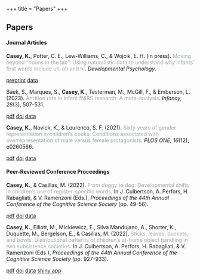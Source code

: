 +++
title = "Papers"
+++

## Papers

#### Journal Articles

**Casey, K.**, Potter, C. E., Lew-Williams, C., & Wojcik, E. H. (in press). <span style="color:#9ea6a2">Moving beyond “nouns in the lab”: Using naturalistic data to understand why infants’ first words include uh-oh and hi</span>. _Developmental Psychology_.

<a href="https://psyarxiv.com/xbyr3/" class="button" target="_blank">preprint</a>
<a href="https://osf.io/tdbqn/" class="button" target="_blank"> data</a>

Baek, S., Marques, S., **Casey, K.**, Testerman, M., McGill, F., & Emberson, L. (2023). <span style="color:#9ea6a2">Attrition rate in infant fNIRS research: A meta-analysis</span>. _Infancy, 28_(3), 507-531.

<a href="/papers/baek2023attrition.pdf" class="button" target="_blank">pdf</a> 
<a href="https://doi.org/10.1111/infa.12521" class="button" target="_blank">doi</a> 
<a href="https://github.com/soribaek/Attrition-Rate-in-Infant-fNIRS-Research" class="button" target="_blank">data</a>

**Casey, K.**, Novick, K., & Lourenco, S. F. (2021). <span style="color:#9ea6a2">Sixty years of gender representation in children’s books: Conditions associated with overrepresentation of male versus female protagonists</span>. _PLOS ONE, 16_(12), e0260566.

<a href="/papers/casey2021sixty.pdf" class="button" target="_blank">pdf</a> 
<a href="https://journals.plos.org/plosone/article?id=10.1371/journal.pone.0260566" class="button" target="_blank">doi</a> 
<a href="https://osf.io/97gfk/" class="button" target="_blank">data</a>

#### Peer-Reviewed Conference Proceedings

**Casey, K.**, & Casillas, M. (2022). <span style="color:#9ea6a2">From doggy to dog: Developmental shifts in children’s use of register-specific words</span>. In J. Culbertson, A. Perfors, H. Rabagliati, & V. Ramenzoni (Eds.), _Proceedings of the 44th Annual Conference of the Cognitive Science Society_ (pp. 49-56).

<a href="/papers/casey2022doggy.pdf" class="button" target="_blank">pdf</a>
<a href="https://escholarship.org/uc/item/7hb9113g" class="button" target="_blank">doi</a>
<a href="https://github.com/kennedycasey/RegisterShift" class="button" target="_blank">data</a>


**Casey, K.**, Elliott, M., Mickiewicz, E., Silva Mandujano, A., Shorter, K., Duquette, M., Bergelson, E., & Casillas, M. (2022). <span style="color:#9ea6a2">Sticks, leaves, buckets, and bowls: Distributional patterns of children’s at-home object handling in two subsistence societies</span>. In J. Culbertson, A. Perfors, H. Rabagliati, & V. Ramenzoni (Eds.), _Proceedings of the 44th Annual Conference of the Cognitive Science Society_ (pp. 927-933).

<a href="/papers/casey2022sticks.pdf" class="button" target="_blank">pdf</a> 
<a href="https://escholarship.org/uc/item/6wx2x30s" class="button" target="_blank">doi</a>
<a href="https://github.com/kennedycasey/daylong-object-ids" class="button" target="_blank"> data</a>
<a href="https://aclew.shinyapps.io/CogSci-TSE-ROS-objects/" class="button" target="_blank"> shiny app</a>